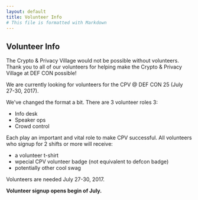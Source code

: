 ```yaml
---
layout: default
title: Volunteer Info
# This file is formatted with Markdown
---
```

## Volunteer Info

The Crypto & Privacy Village would not be possible without volunteers. 
Thank you to all of our volunteers for helping make the Crypto & Privacy Village at DEF CON possible! 

We are currently looking for volunteers for the CPV @ DEF CON 25 (July 27-30, 2017).

We've changed the format a bit. There are 3 volunteer roles 3:

- Info desk
- Speaker ops
- Crowd control

Each play an important and vital role to make CPV successful. All volunteers who signup for 2 shifts or more will receive:

- a volunteer t-shirt
- wpecial CPV volunteer badge (not equivalent to defcon badge)
- potentially other cool swag

Volunteers are needed July 27-30, 2017.

**Volunteer signup opens begin of July.**
